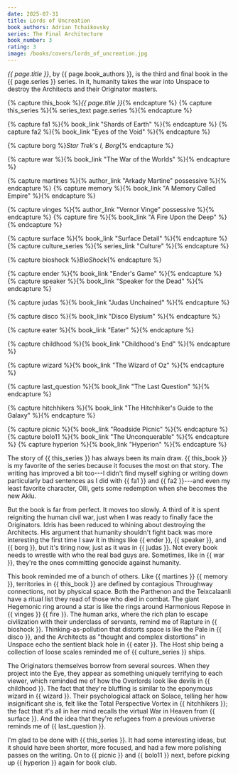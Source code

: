 ```yaml
---
date: 2025-07-31
title: Lords of Uncreation
book_authors: Adrian Tchaikovsky
series: The Final Architecture
book_number: 3
rating: 3
image: /books/covers/lords_of_uncreation.jpg
---
```


<cite class="book-title">{{ page.title }}</cite>, by <span
class="author-name">{{ page.book_authors }}</span>, is the third and final
book in the <span class="book-series">{{ page.series }}</span> series. In it,
humanity takes the war into Unspace to destroy the Architects and their
Originator masters.

{% capture this_book %}<cite class="book-title">{{ page.title }}</cite>{% endcapture %}
{% capture this_series %}{% series_text page.series %}{% endcapture %}

{% capture fa1 %}{% book_link "Shards of Earth" %}{% endcapture %}
{% capture fa2 %}{% book_link "Eyes of the Void" %}{% endcapture %}

{% capture borg %}<cite class="tv-show-title">Star Trek</cite>'s <cite class="tv-show-title">I, Borg</cite>{% endcapture %}

{% capture war %}{% book_link "The War of the Worlds" %}{% endcapture %}

{% capture martines %}{% author_link "Arkady Martine" possessive %}{% endcapture %}
{% capture memory %}{% book_link "A Memory Called Empire" %}{% endcapture %}

{% capture vinges %}{% author_link "Vernor Vinge" possessive %}{% endcapture %}
{% capture fire %}{% book_link "A Fire Upon the Deep" %}{% endcapture %}

{% capture surface %}{% book_link "Surface Detail" %}{% endcapture %}
{% capture culture_series %}{% series_link "Culture" %}{% endcapture %}

{% capture bioshock %}<cite class="">BioShock</cite>{% endcapture %}

{% capture ender %}{% book_link "Ender's Game" %}{% endcapture %}
{% capture speaker %}{% book_link "Speaker for the Dead" %}{% endcapture %}

{% capture judas %}{% book_link "Judas Unchained" %}{% endcapture %}

{% capture disco %}{% book_link "Disco Elysium" %}{% endcapture %}

{% capture eater %}{% book_link "Eater" %}{% endcapture %}

{% capture childhood %}{% book_link "Childhood's End" %}{% endcapture %}

{% capture wizard %}{% book_link "The Wizard of Oz" %}{% endcapture %}

{% capture last_question %}{% book_link "The Last Question" %}{% endcapture %}

{% capture hitchhikers %}{% book_link "The Hitchhiker's Guide to the Galaxy" %}{% endcapture %}

{% capture picnic %}{% book_link "Roadside Picnic" %}{% endcapture %}
{% capture bolo11 %}{% book_link "The Unconquerable" %}{% endcapture %}
{% capture hyperion %}{% book_link "Hyperion" %}{% endcapture %}

The story of {{ this_series }} has always been its main draw. {{ this_book }}
is my favorite of the series because it focuses the most on that story. The
writing has improved a bit too---I didn't find myself sighing or writing down
particularly bad sentences as I did with {{ fa1 }} and {{ fa2 }}---and even my
least favorite character, Olli, gets some redemption when she becomes the new
Aklu.

But the book is far from perfect. It moves too slowly. A third of it is spent
reigniting the human civil war, just when I was ready to finally face the
Originators. Idris has been reduced to whining about destroying the
Architects. His argument that humanity shouldn't fight back was more
interesting the first time I saw it in things like {{ ender }}, {{ speaker }},
and {{ borg }}, but it's tiring now, just as it was in {{ judas }}. Not every
book needs to wrestle with who the real bad guys are. Sometimes, like in {{
war }}, they're the ones committing genocide against humanity.

This book reminded me of a bunch of others. Like {{ martines }} {{ memory }},
territories in {{ this_book }} are defined by contagious Throughway
connections, not by physical space. Both the Parthenon and the Teixcalaanli
have a ritual list they read of those who died in combat. The giant Hegemonic
ring around a star is like the rings around Harmonious Repose in {{ vinges }}
{{ fire }}. The human arks, where the rich plan to escape civilization with
their underclass of servants, remind me of Rapture in {{ bioshock }}.
Thinking-as-pollution that distorts space is like the Pale in {{ disco }}, and
the Architects as "thought and complex distortions" in Unspace echo the
sentient black hole in {{ eater }}. The Host ship being a collection of loose
scales reminded me of {{ culture_series }} ships.

The Originators themselves borrow from several sources. When they project into
the Eye, they appear as something uniquely terrifying to each viewer, which
reminded me of how the Overlords look like devils in {{ childhood }}. The fact
that they're bluffing is similar to the eponymous wizard in {{ wizard }}.
Their psychological attack on Solace, telling her how insignificant she is,
felt like the Total Perspective Vortex in {{ hitchhikers }}; the fact that
it's all in her mind recalls the virtual War in Heaven from {{ surface }}. And
the idea that they're refugees from a previous universe reminds me of {{
last_question }}.

I'm glad to be done with {{ this_series }}. It had some interesting ideas, but
it should have been shorter, more focused, and had a few more polishing passes
on the writing. On to {{ picnic }} and {{ bolo11 }} next, before picking up {{
hyperion }} again for book club.
